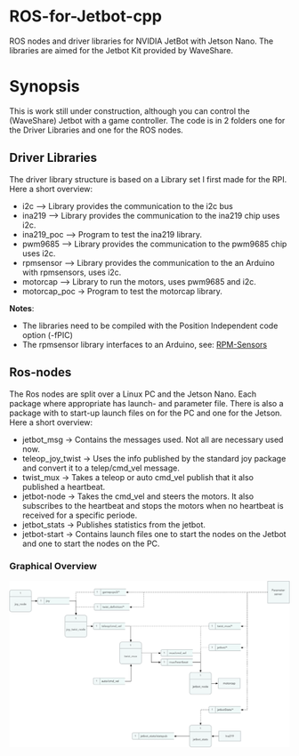 # ROS-for-Jetbot-cpp

ROS nodes and driver libraries for NVIDIA JetBot with Jetson Nano. The libraries are aimed for the Jetbot Kit provided by WaveShare.

# Synopsis
This is work still under construction, although you can control the (WaveShare) Jetbot with a game controller.
The code is in 2 folders one for the Driver Libraries and one for the ROS nodes.

## Driver Libraries
The driver library structure is based on a Library set I first made for the RPI.
Here a short overview:
- i2c --> Library provides the communication to the i2c bus
- ina219 --> Library provides the communication to the ina219 chip uses i2c.
- ina219_poc --> Program to test the ina219 library.
- pwm9685 --> Library provides the communication to the pwm9685 chip uses i2c.
- rpmsensor --> Library provides the communication to the an Arduino with rpmsensors, uses i2c.
- motorcap --> Library to run the motors, uses pwm9685 and i2c.
- motorcap_poc -> Program to test the motorcap library.

**Notes**:
- The libraries need to be compiled with the Position Independent code option (-fPIC)
- The rpmsensor library interfaces to an Arduino, see: [RPM-Sensors](https://github.com/Skammi/RPM-Sensors)

## Ros-nodes
The Ros nodes are split over a Linux PC and the Jetson Nano. Each package where appropriate has launch- and parameter file. There is also a package with to start-up launch files on for the PC and one for the Jetson.
Here a short overview:
- jetbot_msg -> Contains the messages used. Not all are necessary used now.
- teleop_joy_twist -> Uses the info published by the standard joy package and convert it to a telep/cmd_vel message.
- twist_mux -> Takes a teleop or auto cmd_vel publish that it also published a heartbeat.
- jetbot-node -> Takes the cmd_vel and steers the motors. It also subscribes to the heartbeat and stops the motors when no heartbeat is received for a specific periode.
- jetbot_stats -> Publishes statistics from the jetbot.
- jetbot-start -> Contains launch files one to start the nodes on the Jetbot and one to start the nodes on the PC.

### Graphical Overview

![Alt text](jetbotDataFlowDiagram.tiff?raw=true "Jetbot data flow diagram")

